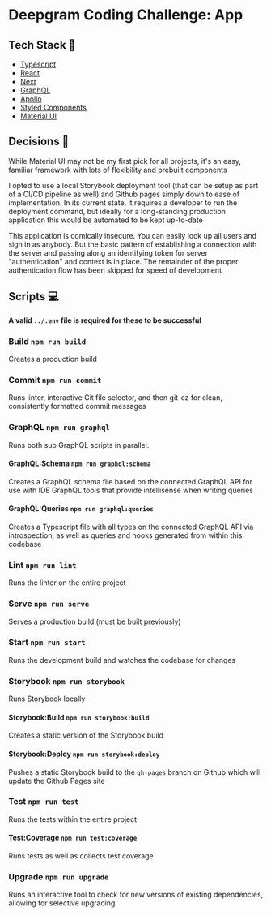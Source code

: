 # Deepgram Coding Challenge: App

## Tech Stack 🤖

-   [Typescript](https://www.typescriptlang.org/)
-   [React](https://reactjs.org/)
-   [Next](https://nextjs.org/)
-   [GraphQL](https://graphql.org/)
-   [Apollo](https://www.apollographql.com/docs/react/)
-   [Styled Components](https://styled-components.com/)
-   [Material UI](https://material-ui.com/)

## Decisions 💭

While Material UI may not be my first pick for all projects, it's an easy, familiar framework with lots of flexibility and prebuilt components

I opted to use a local Storybook deployment tool (that can be setup as part of a CI/CD pipeline as well) and Github pages simply down to ease of implementation. In its current state, it requires a developer to run the deployment command, but ideally for a long-standing production application this would be automated to be kept up-to-date

This application is comically insecure. You can easily look up all users and sign in as anybody. But the basic pattern of establishing a connection with the server and passing along an identifying token for server "authentication" and context is in place. The remainder of the proper authentication flow has been skipped for speed of development

## Scripts 💻

**A valid `../.env` file is required for these to be successful**

### Build `npm run build`

Creates a production build

### Commit `npm run commit`

Runs linter, interactive Git file selector, and then git-cz for clean, consistently formatted commit messages

### GraphQL `npm run graphql`

Runs both sub GraphQL scripts in parallel.

#### GraphQL:Schema `npm run graphql:schema`

Creates a GraphQL schema file based on the connected GraphQL API for use with IDE GraphQL tools that provide intellisense when writing queries

#### GraphQL:Queries `npm run graphql:queries`

Creates a Typescript file with all types on the connected GraphQL API via introspection, as well as queries and hooks generated from within this codebase

### Lint `npm run lint`

Runs the linter on the entire project

### Serve `npm run serve`

Serves a production build (must be built previously)

### Start `npm run start`

Runs the development build and watches the codebase for changes

### Storybook `npm run storybook`

Runs Storybook locally

#### Storybook:Build `npm run storybook:build`

Creates a static version of the Storybook build

#### Storybook:Deploy `npm run storybook:deploy`

Pushes a static Storybook build to the `gh-pages` branch on Github which will update the Github Pages site

### Test `npm run test`

Runs the tests within the entire project

#### Test:Coverage `npm run test:coverage`

Runs tests as well as collects test coverage

### Upgrade `npm run upgrade`

Runs an interactive tool to check for new versions of existing dependencies, allowing for selective upgrading
